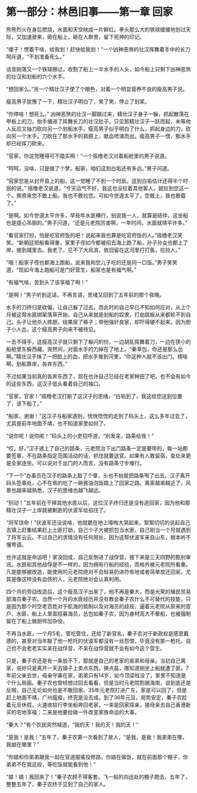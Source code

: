 # 第一部分：林邑旧事——第一章 回家

熊熊烈火在身后燃烧，水面和天空映成一片鲜红。拳头那么大的铁球缓缓地划过天际，又加速驶来，砸在船上，砸在人群里，留下死神的印记。

“傻子！愣着干啥，给我划！赶快给我划！”一个凶神恶煞的壮汉挥舞着手中的长刀呵斥道，“不划准备死么。”

话音刚落又一个铁球擦过，收割了船上一半水手的人头，如今船上只剩下凶神恶煞的壮汉和划船的六个水手。

“想回家么。”另一个精壮汉子使了个眼色，对着一个明显营养不良的瘦高男子说。

瘦高男子犹豫了一下，精壮汉子明白了，笑了笑，停止了划桨。

“你停啥！想死么。” 凶神恶煞的壮汉一脚踹过来，精壮汉子身子一躲，抓起散落在甲板上的刀，抬手捅进了挥舞长刀的壮汉肚子。只见那精壮汉子一跃而起，未等他人反应又抽刀砍向另一个划船水手。瘦高男子似乎明白了什么，抓起身边的刀，砍向另一个水手。刀砍在了那水手的肩膀上，献血喷涌而出。瘦高男子一愣，那水手却已经挥刀砍来。

“官家，你这觉睡得可不踏实啊！”一个摇橹老汉对着船舱里的男子说道。

“呵呵，没啥，只是做了个梦。船家，咱们这到白垢还有多远。”男子问道。

“官家您是从封开县上的船，这一觉睡了不到一个时辰。这到白垢估计还得半个时辰的说。” 摇橹老汉说道，“今天运气不好，我这也没拉着其他客人，就拉到您这一个。换原来您不敢上船，我也不敢拉您。可如今世道太平了，您敢上，我也敢载了。”

“是啊。如今世道太平许多，早些年水匪横行，别说我一人，就算是结伴，这坐船也是提心吊胆的。”男子问道，“还是元老院厉害啊，一年时间，水面就靖平许多。”

“看官家打扮，怕是吃官府饭的吧！说起来我也算是吃官府饭的人。”摇橹老汉笑笑。“新朝廷把船看得重，家里子侄如今都被招去海上跑了船，孙子孙女也都上了岸，接到城里去。我老了，见不了大风浪，依旧留在这河里打打鱼，拉拉人。”

“哦！船家子侄也都海上跑船，说来我和您儿子吃的还是同一口饭。”男子笑笑道，“现如今海上跑船可是门好营生，船家也是有福气啊。”

“有福气啥，苦到头了该享福了啊！”

“是啊！”男子听到这话，不再言语，思绪又回到了五年前的那个夜晚。

水手的刀终归是砍偏，让自己躲了过去。而此时的自己早已不知如何应对，从上个月被这帮水匪绑架落草开始，自己从来就是划船的奴隶，打劫跳板从来都轮不到自己。头子让他杀人练胆，结果尿了裤子；带他强奸良家，却吓得硬不起来。因为胆子小人怂，这个瘦高男子向来不被待见。

一击不得手，这瘦高汉子就只剩下了躲闪的份，一边胡乱挥舞着刀，一边在狭小的船舱里东躲西藏。突然间，对面水手的刀掉在了地上。“秦草包，你还是那么怂啊。”精壮汉子抹了一把脸上的血，把水手推到河里，“你这种人就不该出门。楞啥啊，划船靠岸，各奔东西。”

不过如果当初真的各奔东西了，现在也许自己已经在老家种田了吧，也不会有如今的这些东西，这汉子低头看着自己的袖口。

“官家，官家！”摇橹老汉打断了这汉子的思绪，“白垢到了，我这给您送到位置了，该下船了。”

“船家，谢谢！”这汉子与船家道别，恍恍惚惚的走到了码头上，这么多年过去了，尤其是前年地面不靖，也不知道家里如何了。

“说你呢！说你呢！”码头上的小吏招呼道，“别发呆，路条给我！”

“哎，好。”汉子递上了自己的路条，元老院治下出门路条一定是要带的，每一站都要签章，不在路条指定范围活动的话，抓住就要送官。如果有人敢留宿，查处来更是全家连坐。可以说对于出门的人而言，没有路条寸步难行。

“下一个”办事员在汉子的路条上敲了个章，头也不抬就把路条甩了出去。汉子离开码头签章处，心不在焉的吃了一碗酱油泡饭踏上了回家之路。离家越来越近了，风景也越来越熟悉，汉子的思绪也越飞越远。

“别动！”五年前在干掉其他水匪以后，这位汉子终归还是没有逃回家，因为他和那精壮汉子一上岸就被剿匪的伏波军给掐住了。

“将军饶命！”伏波军还没说啥，他就跪在地上嚎啕大哭起来，絮絮叨叨的说起自己去镇上赶集结果赶上土匪打劫，自己个子大被抓包当水匪，自己刚当一个月就遇到了将军云云。不过自己的求情没有任何用处，因为这帮伏波军来自山东，根本听不懂粤语。

也许这就是命运吧！家没回成，自己反倒进了战俘营，接下来是三天四野的甄别审讯。水匪和其他战俘是不一样的，因为拥有行船的经验，而格外被元老院所看重。凡是能够被改造，能使用的元老院绝对不会轻易扔进符有地或者简单放还回家。尤其是像这样没有血债的人，元老院绝对会认真利用。

四个月的劳动改造后，这个瘦高汉子出来了，他不再是秦大，而是光荣的殖民贸易部海员秦子农。当然一个月的水匪经历并没有教会秦子农什么不可替代的技能，只是因为那个时空老百姓对于航海的抵制以及对海员的歧视，逼着元老院从原来的疍户、水匪、船上人里面招募海员，怂包如秦子农，因为身材高大不晕船，也被强制留在了船上做厨师加杂役。

不再当水匪，一个月5毛，管吃管住，还给了新官名，秦子农对于新政权是感恩戴德的，甚至对当年敲了他一枪托的伏波军都没有一丝怨恨，毕竟没有那一枪托，自己也不会老老实实呆在战俘营，不呆在战俘营就不会有如今这个营生。

只是，秦子农还是有一条放不下，那就是自己的老家的弟弟和母亲。当初自己离家，说好只是离开一天去镇子上卖点东西，换点盐，哪知道刚坐上船就遭了匪。7年前父亲去世，母亲守寡在家，弟弟只有14岁，如今顶梁柱没了，家里不知道是个什么局面。秦子农也曾经想过回去看看，但是当时元老院割据海南，说到底还是反贼，自己无论如何也是不敢回家。35年元老院打进广东，家是可以回了，但是赶上地面不靖，广州瘟疫，终究是没去成。到了36年元旦，局势安定，秦子农趁着元旦休假，火速收拾行李坐船奔回老家，一来是回家探亲，接母亲去自己香港新买的宅地享福；二来是他要给做一件改变家族命运的大事。

“秦大？”有个农民突然喊道，“我的天！我的天！我的天！”

“是我！是我！”五年了，秦子农第一次看到了故人，“是我，是我！我弟弟在哪，我娘在哪里？”

“你娘和你弟弟跟我一起在官道服徭役修路，你娘在做饭，就在前面那个棚子，你弟弟不在我这段，等吃饭就能看到他！”

“娘！娘！我回来了！”秦子农顾不得客套，飞一般的向远处的棚子跑去，五年了，整整五年了，秦子农终于见到了自己的家人。
